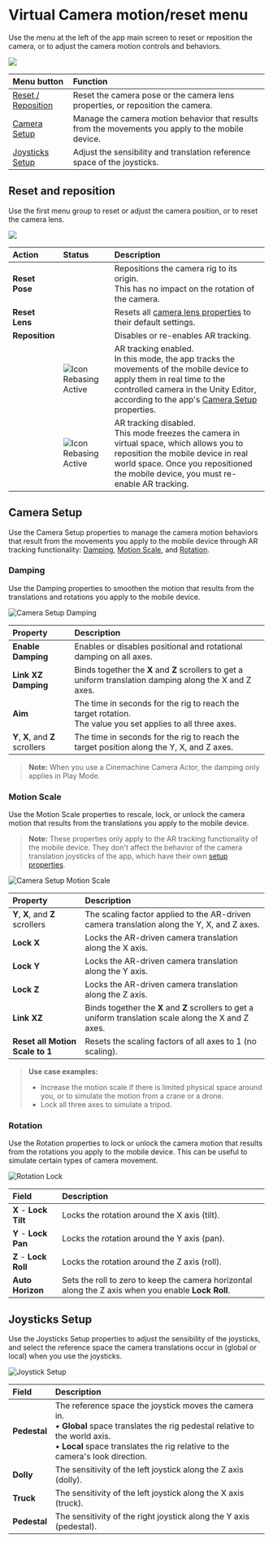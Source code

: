 # Virtual Camera motion/reset menu

Use the menu at the left of the app main screen to reset or reposition the camera, or to adjust the camera motion controls and behaviors.

![](images/virtual-camera-app-ui-motion.png)

| Menu button | Function |
| :--- | :--- |
| [Reset / Reposition](#reset-and-reposition) | Reset the camera pose or the camera lens properties, or reposition the camera. |
| [Camera Setup](#camera-setup) | Manage the camera motion behavior that results from the movements you apply to the mobile device. |
| [Joysticks Setup](#joysticks-setup) | Adjust the sensibility and translation reference space of the joysticks. |

## Reset and reposition

Use the first menu group to reset or adjust the camera position, or to reset the camera lens.

![](images/virtual-camera-app-ui-motion-reset.png)

| Action | Status | Description |
| :--- | :--- | :--- |
| **Reset Pose** |  | Repositions the camera rig to its origin.<br />This has no impact on the rotation of the camera. |
| **Reset Lens** |  | Resets all [camera lens properties](virtual-camera-app-ui-lens.md) to their default settings. |
| **Reposition** |  | Disables or re-enables AR tracking.<br /> |
|  | ![Icon Rebasing Active](images/virtual-camera-app-ui-motion-reset-ar-on.png) | AR tracking enabled.<br />In this mode, the app tracks the movements of the mobile device to apply them in real time to the controlled camera in the Unity Editor, according to the app's [Camera Setup](#camera-setup) properties. |
|  | ![Icon Rebasing Active](images/virtual-camera-app-ui-motion-reset-ar-off.png) | AR tracking disabled.<br />This mode freezes the camera in virtual space, which allows you to reposition the mobile device in real world space. Once you repositioned the mobile device, you must re-enable AR tracking. |

## Camera Setup

Use the Camera Setup properties to manage the camera motion behaviors that result from the movements you apply to the mobile device through AR tracking functionality: [Damping](#damping), [Motion Scale](#motion-scale), and [Rotation](#rotation).

### Damping

Use the Damping properties to smoothen the motion that results from the translations and rotations you apply to the mobile device.

![Camera Setup Damping](images/virtual-camera-app-ui-motion-camera-setup-damping.png)

| Property | Description |
| :--- | :--- |
| **Enable Damping** | Enables or disables positional and rotational damping on all axes. |
| **Link XZ Damping** | Binds together the **X** and **Z** scrollers to get a uniform translation damping along the X and Z axes. |
| **Aim** | The time in seconds for the rig to reach the target rotation.<br />The value you set applies to all three axes. |
| **Y**, **X**, and **Z** scrollers | The time in seconds for the rig to reach the target position along the Y, X, and Z axes. |

>**Note:** When you use a Cinemachine Camera Actor, the damping only applies in Play Mode.

### Motion Scale

Use the Motion Scale properties to rescale, lock, or unlock the camera motion that results from the translations you apply to the mobile device.

>**Note:** These properties only apply to the AR tracking functionality of the mobile device. They don't affect the behavior of the camera translation joysticks of the app, which have their own [setup properties](#joysticks-setup).

![Camera Setup Motion Scale](images/virtual-camera-app-ui-motion-camera-setup-motion-scale.png)

| Property | Description |
| :--- | :--- |
| **Y**, **X**, and **Z** scrollers | The scaling factor applied to the AR-driven camera translation along the Y, X, and Z axes. |
| **Lock X** | Locks the AR-driven camera translation along the X axis. |
| **Lock Y** | Locks the AR-driven camera translation along the Y axis. |
| **Lock Z** | Locks the AR-driven camera translation along the Z axis. |
| **Link XZ** | Binds together the **X** and **Z** scrollers to get a uniform translation scale along the X and Z axes. |
| **Reset all Motion Scale to 1** | Resets the scaling factors of all axes to 1 (no scaling). |

>**Use case examples:**
>* Increase the motion scale if there is limited physical space around you, or to simulate the motion from a crane or a drone.
>* Lock all three axes to simulate a tripod.

### Rotation

Use the Rotation properties to lock or unlock the camera motion that results from the rotations you apply to the mobile device. This can be useful to simulate certain types of camera movement.

![Rotation Lock](images/virtual-camera-app-ui-motion-camera-setup-rotation.png)

| Field | Description |
| :--- | :--- |
| **X** - **Lock Tilt** | Locks the rotation around the X axis (tilt). |
| **Y** - **Lock Pan** | Locks the rotation around the Y axis (pan). |
| **Z** - **Lock Roll** | Locks the rotation around the Z axis (roll). |
| **Auto Horizon** | Sets the roll to zero to keep the camera horizontal along the Z axis when you enable **Lock Roll**. |

## Joysticks Setup

Use the Joysticks Setup properties to adjust the sensibility of the joysticks, and select the reference space the camera translations occur in (global or local) when you use the joysticks.

![Joystick Setup](images/virtual-camera-app-ui-motion-joysticks-setup.png)

| Field | Description |
| :--- | :--- |
| **Pedestal** | The reference space the joystick moves the camera in.<br />• **Global** space translates the rig pedestal relative to the world axis.<br />• **Local** space translates the rig relative to the camera's look direction. |
| **Dolly** | The sensitivity of the left joystick along the Z axis (dolly). |
| **Truck** | The sensitivity of the left joystick along the X axis (truck). |
| **Pedestal** | The sensitivity of the right joystick along the Y axis (pedestal). |
